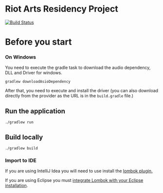 # Riot Arts Residency Project

[![Build Status](https://travis-ci.org/thoughtworksarts/riot.svg?branch=master)](https://travis-ci.org/thoughtworksarts/riot)

# Before you start
### On Windows

You need to execute the gradle task to download the audio dependency,
DLL and Driver for windows.

    gradlew downloadAsioDependency

After that, you need to execute and install the driver (you can also
download directly from the provider as the URL is in the `build.gradle` file.)

## Run the application

    ./gradlew run


## Build locally

    ./gradlew build
    
    
### Import to IDE

If you are using IntelliJ Idea you will need to use install the [lombok
plugin.](https://projectlombok.org/setup/intellij)

If you are using Eclipse you must 
[integrate Lombok with your Eclipse installation](https://projectlombok.org/setup/eclipse).